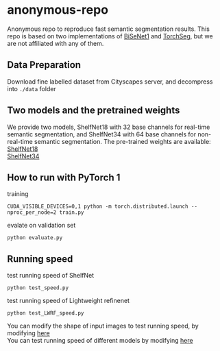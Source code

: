 # anonymous-repo
Anonymous repo to reproduce fast semantic segmentation results.
This repo is based on two implementations of [BiSeNet1](https://github.com/CoinCheung/BiSeNet) and [TorchSeg](https://github.com/ycszen/TorchSeg), but we are not affiliated with any of them.

## Data Preparation
Download fine labelled dataset from Cityscapes server, and decompress into ```./data``` folder

## Two models and the pretrained weights
We provide two models, ShelfNet18 with 32 base channels for real-time semantic segmentation, and ShelfNet34 with 64 base channels for non-real-time semantic segmentation. The pre-trained weights are available:<br />
[ShelfNet18](https://www.dropbox.com/s/ozfaxuo8be610ko/ShelfNet18_realtime.pth?dl=0) <br />
[ShelfNet34](https://www.dropbox.com/s/az41ud5qipp173c/ShelfNet34_non_realtime.pth?dl=0) <br />

## How to run with PyTorch 1
training
```
CUDA_VISIBLE_DEVICES=0,1 python -m torch.distributed.launch --nproc_per_node=2 train.py
```

evalate on validation set
```
python evaluate.py
```

## Running speed
test running speed of ShelfNet
```
python test_speed.py
```

test running speed of Lightweight refinenet
```
python test_LWRF_speed.py
```

You can modify the shape of input images to test running speed, by modifying [here](https://github.com/NoName-sketch/anonymous/blob/master/ShelfNet18_realtime/test_LWRF_speed.py#L32) <br />
You can test running speed of different models by modifying [here](https://github.com/NoName-sketch/anonymous/blob/master/ShelfNet18_realtime/test_LWRF_speed.py#L20)

